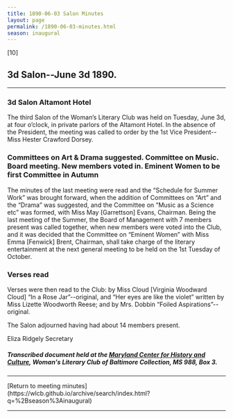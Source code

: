 ```yaml
---
title: 1890-06-03 Salon Minutes
layout: page
permalink: /1890-06-03-minutes.html
season: inaugural
---
```


<style>
    #maincontent{
        font-size:1.4em;
    }
</style>
[10]

## 3d Salon--June 3d 1890.
<hr>

### 3d Salon Altamont Hotel

The third Salon of the Woman’s Literary Club was held on Tuesday, June 3d, at four o’clock, in private parlors of the Altamont Hotel. In the absence of the President, the meeting was called to order by the 1st Vice President--Miss Hester Crawford Dorsey.

### Committees on Art & Drama suggested. Committee on Music. Board meeting. New members voted in. Eminent Women to be first Committee in Autumn

The minutes of the last meeting were read and the “Schedule for Summer Work” was brought forward, when the addition of Committees on “Art” and the “Drama” was suggested, and the Committee on “Music as a Science etc” was formed, with Miss May [Garrettson] Evans, Chairman. Being the last meeting of the Summer, the Board of Management with 7 members present was called together, when new members were voted into the Club, and it was decided that the Committee on “Eminent Women” with Miss Emma [Fenwick] Brent, Chairman, shall take charge of the literary entertainment at the next general meeting to be held on the 1st Tuesday of October.

### Verses read

Verses were then read to the Club: by Miss Cloud [Virginia Woodward Cloud] “In a Rose Jar”--original, and “Her eyes are like the violet” written by Miss Lizette Woodworth Reese; and by Mrs. Dobbin “Foiled Aspirations”--original.

The Salon adjourned having had about 14 members present.

Eliza Ridgely
Secretary

##### Transcribed document held at the [Maryland Center for History and Culture](http://mdhs.org/), Woman's Literary Club of Baltimore Collection, MS 988, Box 3. 

<hr>
[Return to meeting minutes](https://wlcb.github.io/archive/search/index.html?q=%2Bseason%3Ainaugural)
<hr>